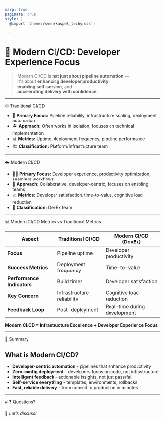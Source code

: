 ```yaml
---
marp: true
paginate: true
style: |
  @import 'themes/svenskaspel_techy.css';

---
```


<!-- _class: lead -->

# 🎯 Modern CI/CD: Developer Experience Focus

> Modern CI/CD is **not just about pipeline automation** —  
> it's about **enhancing developer productivity**,  
> **enabling self-service**, and  
> **accelerating delivery with confidence**.

---

<div class="slide-header">⚙️ Traditional CI/CD</div>

<div class="content-area">

- 🔧 **Primary Focus:** Pipeline reliability, infrastructure scaling, deployment automation  
- 🏝️ **Approach:** Often works in isolation, focuses on technical implementation  
- 📊 **Metrics:** Uptime, deployment frequency, pipeline performance  
- 🏗️ **Classification:** Platform/Infrastructure team  

</div>

---

<div class="slide-header">☁️ Modern CI/CD</div>

<div class="content-area">

- 👨‍💻 **Primary Focus:** Developer experience, productivity optimization, seamless workflows  
- 🤝 **Approach:** Collaborative, developer-centric, focuses on enabling teams  
- 📈 **Metrics:** Developer satisfaction, time-to-value, cognitive load reduction  
- 🔧 **Classification:** DevEx team  

</div>


---

<div class="slide-header">📊 Modern CI/CD Metrics vs Traditional Metrics</div>

<div class="content-area">

| **Aspect** | **Traditional CI/CD** | **Modern CI/CD (DevEx)** |
|------------|----------------------|---------------------------|
| **Focus** | Pipeline uptime | Developer productivity |
| **Success Metrics** | Deployment frequency | Time-to-value |
| **Performance Indicators** | Build times | Developer satisfaction |
| **Key Concern** | Infrastructure reliability | Cognitive load reduction |
| **Feedback Loop** | Post-deployment | Real-time during development |

**Modern CI/CD = Infrastructure Excellence + Developer Experience Focus**

</div>

---

<div class="slide-header">📝 Summary</div>

<div class="content-area">

## What is Modern CI/CD?

- **Developer-centric automation** - pipelines that enhance productivity
- **Zero-config deployment** - developers focus on code, not infrastructure  
- **Intelligent feedback** - actionable insights, not just pass/fail
- **Self-service everything** - templates, environments, rollbacks
- **Fast, reliable delivery** - from commit to production in minutes

</div>

---

<!-- _class: invert -->
<div class="slide-header-light">
# ❓ Questions?
</div>

💬 *Let’s discuss!*  
